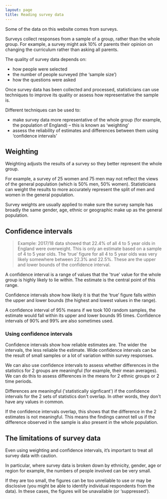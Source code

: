 ```yaml
---
layout: page
title: Reading survey data
---
```


Some of the data on this website comes from surveys.

Surveys collect responses from a sample of a group, rather than the whole group. For example, a survey might ask 10% of parents their opinion on changing the curriculum rather than asking all parents.

The quality of survey data depends on:

* how people were selected
* the number of people surveyed (the ‘sample size’)
* how the questions were asked

Once survey data has been collected and processed, statisticians can use techniques to improve its quality or assess how representative the sample is.

Different techniques can be used to:

* make survey data more representative of the whole group (for example, the population of England) – this is known as ‘weighting’
* assess the reliability of estimates and differences between them using ‘confidence intervals’

## Weighting

Weighting adjusts the results of a survey so they better represent the whole group.

For example, a survey of 25 women and 75 men may not reflect the views of the general population (which is 50% men, 50% women). Statisticians can weight the results to more accurately represent the split of men and women in the general population.

Survey weights are usually applied to make sure the survey sample has broadly the same gender, age, ethnic or geographic make up as the general population.

## Confidence intervals

> Example: 2017/18 data showed that 22.4% of all 4 to 5 year olds in England were overweight. This is only an estimate based on a sample of 4 to 5 year olds. The ‘true’ figure for all 4 to 5 year olds was very likely somewhere between 22.3% and 22.5%. These are the upper and lower bounds of the confidence interval.

A confidence interval is a range of values that the 'true' value for the whole group is highly likely to lie within. The estimate is the central point of this range.

Confidence intervals show how likely it is that the ‘true’ figure falls within the upper and lower bounds (the highest and lowest values in the range).

A confidence interval of 95% means if we took 100 random samples, the estimate would fall within its upper and lower bounds 95 times. Confidence intervals of 90% and 99% are also sometimes used.

### Using confidence intervals

Confidence intervals show how reliable estimates are. The wider the intervals, the less reliable the estimate. Wide confidence intervals can be the result of small samples or a lot of variation within survey responses.

We can also use confidence intervals to assess whether differences in the statistics for 2 groups are meaningful (for example, their mean averages). We can do this to assess differences in the means for 2 ethnic groups or 2 time periods.

Differences are meaningful ('statistically signficant') if the confidence intervals for the 2 sets of statistics don't overlap. In other words, they don't have any values in common.

If the confidence intervals overlap, this shows that the difference in the 2 estimates is not meaningful. This means the findings cannot tell us if the difference observed in the sample is also present in the whole population.

## The limitations of survey data

Even using weighting and confidence intervals, it’s important to treat all survey data with caution.

In particular, where survey data is broken down by ethnicity, gender, age or region for example, the numbers of people involved can be very small.

If they are too small, the figures can be too unreliable to use or may be disclosive (you might be able to identify individual respondents from the data). In these cases, the figures will be unavailable (or ‘suppressed’).



